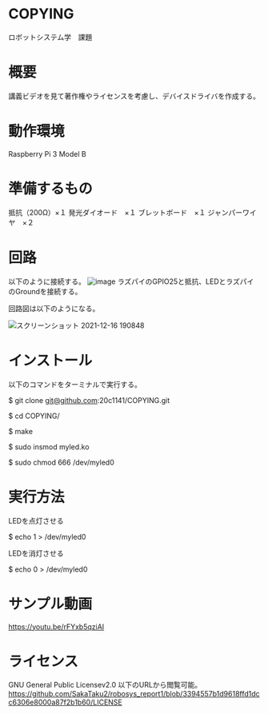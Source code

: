 # COPYING
ロボットシステム学　課題

# 概要
講義ビデオを見て著作権やライセンスを考慮し、デバイスドライバを作成する。

# 動作環境

Raspberry Pi 3 Model B

# 準備するもの
抵抗（200Ω）×１
発光ダイオード　×１
ブレットボード　×１
ジャンパーワイヤ　×２

# 回路
以下のように接続する。
![image](https://user-images.githubusercontent.com/67887230/146323253-d0888f15-a497-4c7d-9b49-b461fd9e7498.png)
ラズパイのGPIO25と抵抗、LEDとラズパイのGroundを接続する。

回路図は以下のようになる。

![スクリーンショット 2021-12-16 190848](https://user-images.githubusercontent.com/67887230/146351771-d644fe15-d6be-4559-a69b-0cdc157f06d8.png)



# インストール
以下のコマンドをターミナルで実行する。

$ git clone git@github.com:20c1141/COPYING.git

$ cd COPYING/

$ make

$ sudo insmod myled.ko

$ sudo chmod 666 /dev/myled0

# 実行方法
LEDを点灯させる

$ echo 1 > /dev/myled0

LEDを消灯させる

$ echo 0 > /dev/myled0

# サンプル動画
https://youtu.be/rFYxb5qziAI

# ライセンス
GNU General Public Licensev2.0
以下のURLから閲覧可能。
https://github.com/SakaTaku2/robosys_report1/blob/3394557b1d9618ffd1dcc6306e8000a87f2b1b60/LICENSE


